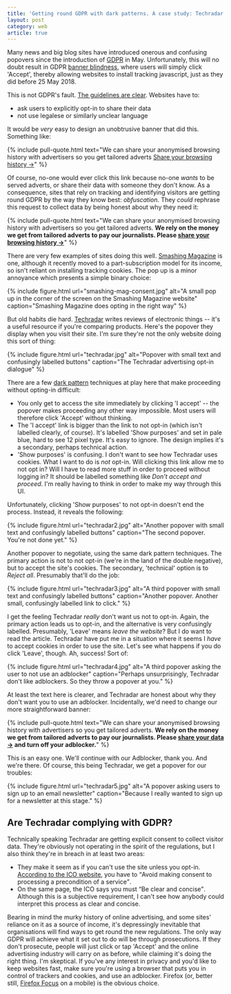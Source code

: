 ```yaml
---
title: 'Getting round GDPR with dark patterns. A case study: Techradar'
layout: post
category: web
article: true
---
```


Many news and big blog sites have introduced onerous and confusing popovers since the introduction of [GDPR](https://ico.org.uk/for-organisations/guide-to-the-general-data-protection-regulation-gdpr/) in May. Unfortunately, this will no doubt result in GDPR [banner blindness](https://www.nngroup.com/articles/banner-blindness-old-and-new-findings/), where users will simply click 'Accept', thereby allowing websites to install tracking javascript, just as they did before 25 May 2018.

This is not GDPR's fault. [The guidelines are clear](https://ico.org.uk/for-organisations/guide-to-the-general-data-protection-regulation-gdpr/lawful-basis-for-processing/consent/). Websites have to:

- ask users to explicitly opt-in to share their data
- not use legalese or similarly unclear language

It would be _very_ easy to design an unobtrusive banner that did this. Something like:

{% include pull-quote.html text="We can share your anonymised browsing history with advertisers so you get tailored adverts <a href='#'>Share your browsing history &rarr;</a>" %}

Of course, no-one would ever click this link because no-one _wants_ to be served adverts, or share their data with someone they don't know. As a consequence, sites that rely on tracking and identifying visitors are getting round GDPR by the way they know best: <i>obfuscation</i>. They _could_ rephrase this request to collect data by being honest about why they need it:

{% include pull-quote.html text="We can share your anonymised browsing history with advertisers so you get tailored adverts. <strong>We rely on the money we get from tailored adverts to pay our journalists. Please <a href='#'>share your browsing history &rarr;</a></strong>" %}

There are very few examples of sites doing this well. [Smashing Magazine](https://www.smashingmagazine.com) is one, although it recently moved to a part-subscription model for its income, so isn't reliant on installing tracking cookies. The pop up is a minor annoyance which presents a simple binary choice:

{% include figure.html url="smashing-mag-consent.jpg" alt="A small pop up in the corner of the screen on the Smashing Magazine website" caption="Smashing Magazine does opting in the right way" %}

But old habits die hard. [Techradar](https://www.techradar.com/uk) writes reviews of electronic things -- it's a useful resource if you're comparing products. Here's the popover they display when you visit their site. I'm sure they're not the only website doing this sort of thing:

{% include figure.html url="techradar.jpg" alt="Popover with small text and confusingly labelled buttons" caption="The Techradar advertising opt-in dialogue" %}

There are a few [dark pattern](https://darkpatterns.org/) techniques at play here that make proceeding without opting-in difficult:

- You only get to access the site immediately by clicking 'I accept' -- the popover makes proceeding any other way impossible. Most users will therefore click 'Accept' without thinking.
- The 'I accept' link is bigger than the link to not opt-in (which isn't labelled clearly, of course). It's labelled 'Show purposes' and set in pale blue, hard to see 12 pixel type. It's easy to ignore. The design implies it's a secondary, perhaps technical action.
- 'Show purposes' is confusing. I don't want to see how Techradar uses cookies. What I want to do is _not_ opt-in. Will clicking this link allow me to not opt in? Will I have to read more stuff in order to proceed without logging in? It should be labelled something like _Don't accept and proceed_. I'm really having to think in order to make my way through this UI.

Unfortunately, clicking 'Show purposes' to not opt-in doesn't end the process. Instead, it reveals the following:

{% include figure.html url="techradar2.jpg" alt="Another popover with small text and confusingly labelled buttons" caption="The second popover. You're not done yet." %}

Another popover to negotiate, using the same dark pattern techniques. The primary action is not to not opt-in (we're in the land of the double negative), but to accept the site's cookies. The secondary, 'technical' option is to _Reject all_. Presumably that'll do the job:

{% include figure.html url="techradar3.jpg" alt="A third popover with small text and confusingly labelled buttons" caption="Another popover. Another small, confusingly labelled link to click." %}

I get the feeling Techradar _really_ don't want us not to opt-in. Again, the primary action leads us to opt-in, and the alternative is very confusingly labelled. Presumably, 'Leave' means _leave the website_? But I do want to read the article. Techradar have put me in a situation where it seems I _have_ to accept cookies in order to use the site. Let's see what happens if you do click 'Leave', though. Ah, success! Sort of:

{% include figure.html url="techradar4.jpg" alt="A third popover asking the user to not use an adblocker" caption="Perhaps unsurprisingly, Techradar don't like adblockers. So they throw a popover at you." %}

At least the text here is clearer, and Techradar are honest about why they don't want you to use an adblocker. Incidentally, we'd need to change our more straightforward banner:

{% include pull-quote.html text="We can share your anonymised browsing history with advertisers so you get tailored adverts. <strong>We rely on the money we get from tailored adverts to pay our journalists. Please <a href='#'>share your data &rarr;</a> and turn off your adblocker.</strong>" %}

This is an easy one. We'll continue with our Adblocker, thank you. And we're there. Of course, this being Techradar, we get a popover for our troubles:

{% include figure.html url="techradar5.jpg" alt="A popover asking users to sign up to an email newsletter" caption="Because I really wanted to sign up for a newsletter at this stage." %}

## Are Techradar complying with GDPR?

Technically speaking Techradar are getting explicit consent to collect visitor data. They're obviously not operating in the spirit of the regulations, but I also think they're in breach in at least two areas:

- They make it seem as if you can't use the site unless you opt-in. [According to the ICO website](https://ico.org.uk/for-organisations/guide-to-the-general-data-protection-regulation-gdpr/lawful-basis-for-processing/consent/), you have to <q>Avoid making consent to processing a precondition of a service</q>.
- On the same page, the ICO says you must <q>Be clear and concise</q>. Although this is a subjective requirement, I can't see how anybody could interpret this process as clear and concise.

Bearing in mind the murky history of online advertising, and some sites' reliance on it as a source of income, it's depressingly inevitable that organisations will find ways to get round the new regulations. The only way GDPR will achieve what it set out to do will be through prosecutions. If they don't prosecute, people will just click or tap 'Accept' and the online advertising industry will carry on as before, while claiming it's doing the right thing. I'm skeptical. If you've any interest in privacy and you'd like to keep websites fast, make sure you're using a browser that puts you in control of trackers and cookies, and use an adblocker. Firefox (or, better still, [Firefox Focus](https://www.mozilla.org/en-GB/firefox/mobile/) on a mobile) is the obvious choice.

